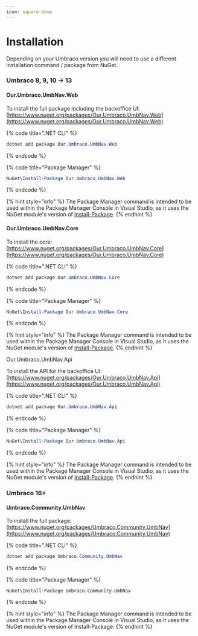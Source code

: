 ```yaml
---
icon: square-down
---
```


# Installation

Depending on your Umbraco version you will need to use a different installation command / package from NuGet.

### Umbraco 8, 9, 10 -> 13

#### Our.Umbraco.UmbNav.Web

To install the full package including the backoffice UI:\
[https://www.nuget.org/packages/Our.Umbraco.UmbNav.Web](https://www.nuget.org/packages/Our.Umbraco.UmbNav.Web)

{% code title=".NET CLI" %}
```csharp
dotnet add package Our.Umbraco.UmbNav.Web
```
{% endcode %}

{% code title="Package Manager" %}
```powershell
NuGet\Install-Package Our.Umbraco.UmbNav.Web
```
{% endcode %}

{% hint style="info" %}
The Package Manager command is intended to be used within the Package Manager Console in Visual Studio, as it uses the NuGet module's version of [Install-Package](https://docs.microsoft.com/nuget/reference/ps-reference/ps-ref-install-package).
{% endhint %}

#### Our.Umbraco.UmbNav.Core

To install the core:\
[https://www.nuget.org/packages/Our.Umbraco.UmbNav.Core](https://www.nuget.org/packages/Our.Umbraco.UmbNav.Core)

{% code title=".NET CLI" %}
```csharp
dotnet add package Our.Umbraco.UmbNav.Core
```
{% endcode %}

{% code title="Package Manager" %}
```powershell
NuGet\Install-Package Our.Umbraco.UmbNav.Core
```
{% endcode %}

{% hint style="info" %}
The Package Manager command is intended to be used within the Package Manager Console in Visual Studio, as it uses the NuGet module's version of [Install-Package](https://docs.microsoft.com/nuget/reference/ps-reference/ps-ref-install-package).
{% endhint %}

Our.Umbraco.UmbNav.Api

To install the API for the backoffice UI:\
[https://www.nuget.org/packages/Our.Umbraco.UmbNav.Api](https://www.nuget.org/packages/Our.Umbraco.UmbNav.Api)

{% code title=".NET CLI" %}
```csharp
dotnet add package Our.Umbraco.UmbNav.Api
```
{% endcode %}

{% code title="Package Manager" %}
```powershell
NuGet\Install-Package Our.Umbraco.UmbNav.Api
```
{% endcode %}

{% hint style="info" %}
The Package Manager command is intended to be used within the Package Manager Console in Visual Studio, as it uses the NuGet module's version of [Install-Package](https://docs.microsoft.com/nuget/reference/ps-reference/ps-ref-install-package).
{% endhint %}

### Umbraco 16+

#### Umbraco.Community.UmbNav

To install the full package:\
[https://www.nuget.org/packages/Umbraco.Community.UmbNav](https://www.nuget.org/packages/Umbraco.Community.UmbNav)

{% code title=".NET CLI" %}
```csharp
dotnet add package Umbraco.Community.UmbNav
```
{% endcode %}

{% code title="Package Manager" %}
```
NuGet\Install-Package Umbraco.Community.UmbNav
```
{% endcode %}

{% hint style="info" %}
The Package Manager command is intended to be used within the Package Manager Console in Visual Studio, as it uses the NuGet module's version of Install-Package.
{% endhint %}

